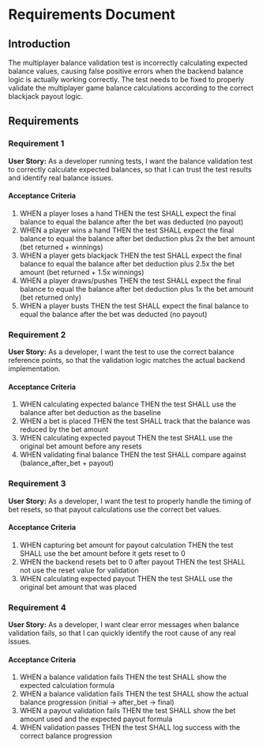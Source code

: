 # Requirements Document

## Introduction

The multiplayer balance validation test is incorrectly calculating expected balance values, causing false positive errors when the backend balance logic is actually working correctly. The test needs to be fixed to properly validate the multiplayer game balance calculations according to the correct blackjack payout logic.

## Requirements

### Requirement 1

**User Story:** As a developer running tests, I want the balance validation test to correctly calculate expected balances, so that I can trust the test results and identify real balance issues.

#### Acceptance Criteria

1. WHEN a player loses a hand THEN the test SHALL expect the final balance to equal the balance after the bet was deducted (no payout)
2. WHEN a player wins a hand THEN the test SHALL expect the final balance to equal the balance after bet deduction plus 2x the bet amount (bet returned + winnings)
3. WHEN a player gets blackjack THEN the test SHALL expect the final balance to equal the balance after bet deduction plus 2.5x the bet amount (bet returned + 1.5x winnings)
4. WHEN a player draws/pushes THEN the test SHALL expect the final balance to equal the balance after bet deduction plus 1x the bet amount (bet returned only)
5. WHEN a player busts THEN the test SHALL expect the final balance to equal the balance after the bet was deducted (no payout)

### Requirement 2

**User Story:** As a developer, I want the test to use the correct balance reference points, so that the validation logic matches the actual backend implementation.

#### Acceptance Criteria

1. WHEN calculating expected balance THEN the test SHALL use the balance after bet deduction as the baseline
2. WHEN a bet is placed THEN the test SHALL track that the balance was reduced by the bet amount
3. WHEN calculating expected payout THEN the test SHALL use the original bet amount before any resets
4. WHEN validating final balance THEN the test SHALL compare against (balance_after_bet + payout)

### Requirement 3

**User Story:** As a developer, I want the test to properly handle the timing of bet resets, so that payout calculations use the correct bet values.

#### Acceptance Criteria

1. WHEN capturing bet amount for payout calculation THEN the test SHALL use the bet amount before it gets reset to 0
2. WHEN the backend resets bet to 0 after payout THEN the test SHALL not use the reset value for validation
3. WHEN calculating expected payout THEN the test SHALL use the original bet amount that was placed

### Requirement 4

**User Story:** As a developer, I want clear error messages when balance validation fails, so that I can quickly identify the root cause of any real issues.

#### Acceptance Criteria

1. WHEN a balance validation fails THEN the test SHALL show the expected calculation formula
2. WHEN a balance validation fails THEN the test SHALL show the actual balance progression (initial -> after_bet -> final)
3. WHEN a payout validation fails THEN the test SHALL show the bet amount used and the expected payout formula
4. WHEN validation passes THEN the test SHALL log success with the correct balance progression